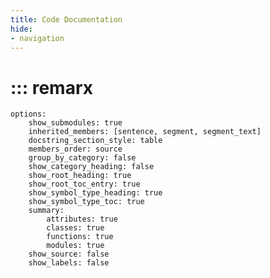 ```yaml
---
title: Code Documentation
hide:
- navigation
---
```


# ::: remarx
    options:
        show_submodules: true
        inherited_members: [sentence, segment, segment_text]
        docstring_section_style: table
        members_order: source
        group_by_category: false
        show_category_heading: false
        show_root_heading: true
        show_root_toc_entry: true
        show_symbol_type_heading: true
        show_symbol_type_toc: true
        summary:
            attributes: true
            classes: true
            functions: true
            modules: true
        show_source: false
        show_labels: false
